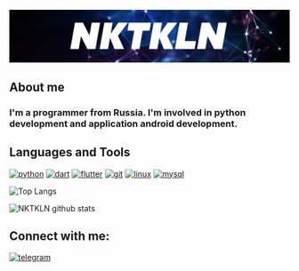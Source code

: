 ![Header](https://github.com/NKTKLN/NKTKLN/blob/main/attachments/background.jpg)

## About me
<h3>I'm a programmer from Russia. I'm involved in python development and application android development.</h3>

## Languages and Tools
<p><a href="https://www.python.org/"><img src="https://devicons.github.io/devicon/devicon.git/icons/python/python-original.svg" alt="python" width="30" height="30"/></a>
<a href="https://dart.dev/"><img src="https://www.vectorlogo.zone/logos/dartlang/dartlang-icon.svg" alt="dart" width="30" height="30"/></a>
<a href="https://flutter.dev/"><img src="https://www.vectorlogo.zone/logos/flutterio/flutterio-icon.svg" alt="flutter" width="30" height="30"/></a>
<a href="https://git-scm.com/"><img src="https://www.vectorlogo.zone/logos/git-scm/git-scm-icon.svg" alt="git" width="30" height="30"/></a>
<a href=""><img src="https://devicons.github.io/devicon/devicon.git/icons/linux/linux-original.svg" alt="linux" width="30" height="30"/></a>
<a href="https://www.mysql.com/"><img src="https://devicons.github.io/devicon/devicon.git/icons/mysql/mysql-original-wordmark.svg" alt="mysql" width="30" height="30"/></a></p>

![Top Langs](https://github-readme-stats.vercel.app/api/top-langs/?username=NKTKLN)

![NKTKLN github stats](https://github-readme-stats.vercel.app/api?username=NKTKLN&count_private=true)

## Connect with me:
<a href="https://t.me/NKTKLN"><img src="https://img.icons8.com/fluent/48/000000/telegram-app.png" alt="telegram" width="44" height="44"/></a>